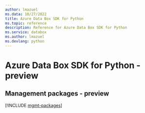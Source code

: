 ```yaml
---
author: lmazuel
ms.data: 10/27/2022
title: Azure Data Box SDK for Python
ms.topic: reference
description: Reference for Azure Data Box SDK for Python
ms.service: databox
ms.author: lmazuel
ms.devlang: python
---
```

# Azure Data Box SDK for Python - preview

## Management packages - preview
[!INCLUDE [mgmt-packages](data-box-mgmt-index.md)]